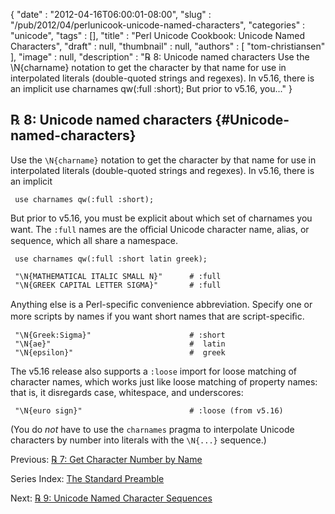 {
   "date" : "2012-04-16T06:00:01-08:00",
   "slug" : "/pub/2012/04/perlunicook-unicode-named-characters",
   "categories" : "unicode",
   "tags" : [],
   "title" : "Perl Unicode Cookbook: Unicode Named Characters",
   "draft" : null,
   "thumbnail" : null,
   "authors" : [
      "tom-christiansen"
   ],
   "image" : null,
   "description" : "℞ 8: Unicode named characters Use the \\N{charname} notation to get the character by that name for use in interpolated literals (double-quoted strings and regexes). In v5.16, there is an implicit use charnames qw(:full :short); But prior to v5.16, you..."
}





℞ 8: Unicode named characters {#Unicode-named-characters}
-----------------------------

Use the `\N{charname}` notation to get the character by that name for
use in interpolated literals (double-quoted strings and regexes). In
v5.16, there is an implicit

     use charnames qw(:full :short);

But prior to v5.16, you must be explicit about which set of charnames
you want. The `:full` names are the oﬃcial Unicode character name,
alias, or sequence, which all share a namespace.

     use charnames qw(:full :short latin greek);

     "\N{MATHEMATICAL ITALIC SMALL N}"      # :full
     "\N{GREEK CAPITAL LETTER SIGMA}"       # :full

Anything else is a Perl-speciﬁc convenience abbreviation. Specify one or
more scripts by names if you want short names that are script-speciﬁc.

     "\N{Greek:Sigma}"                      # :short
     "\N{ae}"                               #  latin
     "\N{epsilon}"                          #  greek

The v5.16 release also supports a `:loose` import for loose matching of
character names, which works just like loose matching of property names:
that is, it disregards case, whitespace, and underscores:

     "\N{euro sign}"                        # :loose (from v5.16)

(You do *not* have to use the `charnames` pragma to interpolate Unicode
characters by number into literals with the `\N{...}` sequence.)

Previous: [℞ 7: Get Character Number by
Name](/media/_pub_2012_04_perlunicook-unicode-named-characters/perlunicook-character-numbers-by-name.html)

Series Index: [The Standard
Preamble](/media/_pub_2012_04_perlunicook-unicode-named-characters/perlunicook-standard-preamble.html)

Next: [℞ 9: Unicode Named Character
Sequences](/media/_pub_2012_04_perlunicook-unicode-named-characters/perlunicook-unicode-named-character-sequences.html)


